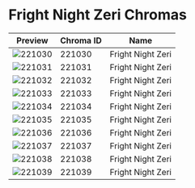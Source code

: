 # Fright Night Zeri Chromas



| Preview | Chroma ID | Name |
|---------|-----------|------|
| ![221030](https://raw.communitydragon.org/latest/plugins/rcp-be-lol-game-data/global/default/v1/champion-chroma-images/221/221030.png) | 221030 | Fright Night Zeri |
| ![221031](https://raw.communitydragon.org/latest/plugins/rcp-be-lol-game-data/global/default/v1/champion-chroma-images/221/221031.png) | 221031 | Fright Night Zeri |
| ![221032](https://raw.communitydragon.org/latest/plugins/rcp-be-lol-game-data/global/default/v1/champion-chroma-images/221/221032.png) | 221032 | Fright Night Zeri |
| ![221033](https://raw.communitydragon.org/latest/plugins/rcp-be-lol-game-data/global/default/v1/champion-chroma-images/221/221033.png) | 221033 | Fright Night Zeri |
| ![221034](https://raw.communitydragon.org/latest/plugins/rcp-be-lol-game-data/global/default/v1/champion-chroma-images/221/221034.png) | 221034 | Fright Night Zeri |
| ![221035](https://raw.communitydragon.org/latest/plugins/rcp-be-lol-game-data/global/default/v1/champion-chroma-images/221/221035.png) | 221035 | Fright Night Zeri |
| ![221036](https://raw.communitydragon.org/latest/plugins/rcp-be-lol-game-data/global/default/v1/champion-chroma-images/221/221036.png) | 221036 | Fright Night Zeri |
| ![221037](https://raw.communitydragon.org/latest/plugins/rcp-be-lol-game-data/global/default/v1/champion-chroma-images/221/221037.png) | 221037 | Fright Night Zeri |
| ![221038](https://raw.communitydragon.org/latest/plugins/rcp-be-lol-game-data/global/default/v1/champion-chroma-images/221/221038.png) | 221038 | Fright Night Zeri |
| ![221039](https://raw.communitydragon.org/latest/plugins/rcp-be-lol-game-data/global/default/v1/champion-chroma-images/221/221039.png) | 221039 | Fright Night Zeri |